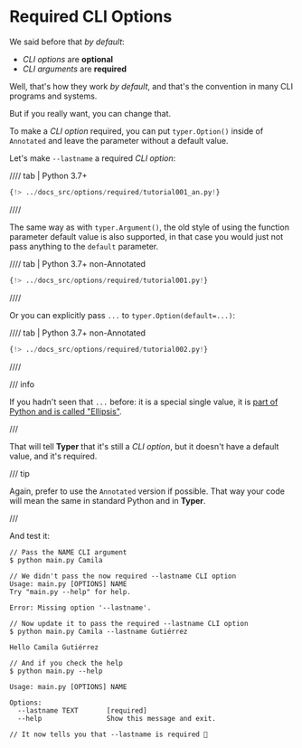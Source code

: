 # Required CLI Options

We said before that *by default*:

* *CLI options* are **optional**
* *CLI arguments* are **required**

Well, that's how they work *by default*, and that's the convention in many CLI programs and systems.

But if you really want, you can change that.

To make a *CLI option* required, you can put `typer.Option()` inside of `Annotated` and leave the parameter without a default value.

Let's make `--lastname` a required *CLI option*:

//// tab | Python 3.7+

```Python hl_lines="5"
{!> ../docs_src/options/required/tutorial001_an.py!}
```

////

The same way as with `typer.Argument()`, the old style of using the function parameter default value is also supported, in that case you would just not pass anything to the `default` parameter.

//// tab | Python 3.7+ non-Annotated

```Python hl_lines="4"
{!> ../docs_src/options/required/tutorial001.py!}
```

////

Or you can explicitly pass `...` to `typer.Option(default=...)`:

//// tab | Python 3.7+ non-Annotated

```Python hl_lines="4"
{!> ../docs_src/options/required/tutorial002.py!}
```

////

/// info

If you hadn't seen that `...` before: it is a special single value, it is <a href="https://docs.python.org/3/library/constants.html#Ellipsis" class="external-link" target="_blank">part of Python and is called "Ellipsis"</a>.

///

That will tell **Typer** that it's still a *CLI option*, but it doesn't have a default value, and it's required.

/// tip

Again, prefer to use the `Annotated` version if possible. That way your code will mean the same in standard Python and in **Typer**.

///

And test it:

<div class="termy">

```console
// Pass the NAME CLI argument
$ python main.py Camila

// We didn't pass the now required --lastname CLI option
Usage: main.py [OPTIONS] NAME
Try "main.py --help" for help.

Error: Missing option '--lastname'.

// Now update it to pass the required --lastname CLI option
$ python main.py Camila --lastname Gutiérrez

Hello Camila Gutiérrez

// And if you check the help
$ python main.py --help

Usage: main.py [OPTIONS] NAME

Options:
  --lastname TEXT       [required]
  --help                Show this message and exit.

// It now tells you that --lastname is required 🎉
```

</div>
